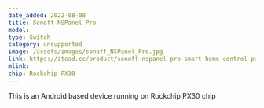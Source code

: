 ```yaml
---
date_added: 2022-08-08
title: Sonoff NSPanel Pro
model: 
type: Switch
category: unsupported
image: /assets/images/sonoff_NSPanel_Pro.jpg
link: https://itead.cc/product/sonoff-nspanel-pro-smart-home-control-panel/
mlink: 
chip: Rockchip PX30
---
```

This is an Android based device running on Rockchip PX30 chip